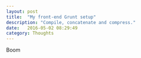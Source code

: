 ```yaml
---
layout: post
title:  "My front-end Grunt setup"
description: "Compile, concatenate and compress."
date:   2016-05-02 08:29:49
category: Thoughts
---
```


Boom